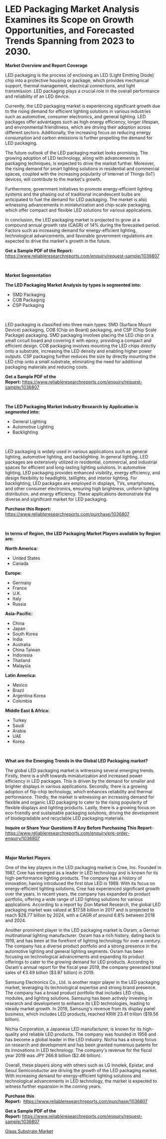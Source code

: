 <p><h1>LED Packaging Market Analysis Examines its Scope on Growth Opportunities, and Forecasted Trends Spanning from 2023 to 2030.</h1></p><p><strong>Market Overview and Report Coverage</strong></p>
<p><p>LED packaging is the process of enclosing an LED (Light Emitting Diode) chip into a protective housing or package, which provides mechanical support, thermal management, electrical connections, and light transmission. LED packaging plays a crucial role in the overall performance and reliability of an LED device.</p><p>Currently, the LED packaging market is experiencing significant growth due to the rising demand for efficient lighting solutions in various industries such as automotive, consumer electronics, and general lighting. LED packages offer advantages such as high energy efficiency, longer lifespan, and environmental friendliness, which are driving their adoption across different sectors. Additionally, the increasing focus on reducing energy consumption and carbon emissions is further propelling the demand for LED packaging.</p><p>The future outlook of the LED packaging market looks promising. The growing adoption of LED technology, along with advancements in packaging techniques, is expected to drive the market further. Moreover, the rising demand for smart lighting solutions in residential and commercial spaces, coupled with the increasing popularity of Internet of Things (IoT) devices, will contribute to the market's growth.</p><p>Furthermore, government initiatives to promote energy-efficient lighting systems and the phasing out of traditional incandescent bulbs are anticipated to fuel the demand for LED packaging. The market is also witnessing advancements in miniaturization and chip-scale packaging, which offer compact and flexible LED solutions for various applications.</p><p>In conclusion, the LED packaging market is projected to grow at a compound annual growth rate (CAGR) of 14% during the forecasted period. Factors such as increasing demand for energy-efficient lighting, technological advancements, and favorable government regulations are expected to drive the market's growth in the future.</p></p>
<p><strong>Get a Sample PDF of the Report:</strong> <a href="https://www.reliableresearchreports.com/enquiry/request-sample/1036807">https://www.reliableresearchreports.com/enquiry/request-sample/1036807</a></p>
<p>&nbsp;</p>
<p><strong>Market Segmentation</strong></p>
<p><strong>The LED Packaging Market Analysis by types is segmented into:</strong></p>
<p><ul><li>SMD Packaging</li><li>COB Packaging</li><li>CSP Packaging</li></ul></p>
<p>&nbsp;</p>
<p><p>LED packaging is classified into three main types: SMD (Surface Mount Device) packaging, COB (Chip on Board) packaging, and CSP (Chip Scale Package) packaging. SMD packaging involves placing the LED chip on a small circuit board and covering it with epoxy, providing a compact and efficient design. COB packaging involves mounting the LED chips directly onto a substrate, increasing the LED density and enabling higher power outputs. CSP packaging further reduces the size by directly mounting the LED chip onto a small substrate, eliminating the need for additional packaging materials and reducing costs.</p></p>
<p><strong>Get a Sample PDF of the Report:</strong>&nbsp;<a href="https://www.reliableresearchreports.com/enquiry/request-sample/1036807">https://www.reliableresearchreports.com/enquiry/request-sample/1036807</a></p>
<p>&nbsp;</p>
<p><strong>The LED Packaging Market Industry Research by Application is segmented into:</strong></p>
<p><ul><li>General Lighting</li><li>Automotive Lighting</li><li>Backlighting</li></ul></p>
<p>&nbsp;</p>
<p><p>LED packaging is widely used in various applications such as general lighting, automotive lighting, and backlighting. In general lighting, LED packages are extensively utilized in residential, commercial, and industrial spaces for efficient and long-lasting lighting solutions. In automotive lighting, LED packaging provides enhanced visibility, energy efficiency, and design flexibility to headlights, taillights, and interior lighting. For backlighting, LED packages are employed in displays, TVs, smartphones, and other consumer electronics, ensuring high brightness, uniform lighting distribution, and energy efficiency. These applications demonstrate the diverse and significant market for LED packaging.</p></p>
<p><strong>Purchase this Report:</strong>&nbsp; <a href="https://www.reliableresearchreports.com/purchase/1036807">https://www.reliableresearchreports.com/purchase/1036807</a></p>
<p>&nbsp;</p>
<p><strong>In terms of Region, the LED Packaging Market Players available by Region are:</strong></p>
<p>
    <p> <strong> North America: </strong>
        <ul>
            <li>United States</li>
            <li>Canada</li>
        </ul>
        </p> 
    <p> <strong> Europe: </strong>
        <ul>
            <li>Germany</li>
            <li>France</li>
            <li>U.K.</li>
            <li>Italy</li>
            <li>Russia</li>
        </ul>
        </p> 
    <p> <strong> Asia-Pacific: </strong>
        <ul>
            <li>China</li>
            <li>Japan</li>
            <li>South Korea</li>
            <li>India</li>
            <li>Australia</li>
            <li>China Taiwan</li>
            <li>Indonesia</li>
            <li>Thailand</li>
            <li>Malaysia</li>
        </ul>
        </p> 
    <p> <strong> Latin America: </strong>
        <ul>
            <li>Mexico</li>
            <li>Brazil</li>
            <li>Argentina Korea</li>
            <li>Colombia</li>
        </ul>
        </p> 
    <p> <strong> Middle East & Africa: </strong>
        <ul>
            <li>Turkey</li>
            <li>Saudi</li>
            <li>Arabia</li>
            <li>UAE</li>
            <li>Korea</li>
        </ul>
    </p>
    </p>
<p>&nbsp;</p>
<p><strong>What are the Emerging Trends in the Global LED Packaging market?</strong></p>
<p><p>The global LED packaging market is witnessing several emerging trends. Firstly, there is a shift towards miniaturization and increased power efficiency in LED packages. This is driven by the demand for smaller and brighter displays in various applications. Secondly, there is a growing adoption of flip-chip technology, which enhances reliability and thermal performance. Thirdly, the market is witnessing an increasing demand for flexible and organic LED packaging to cater to the rising popularity of flexible displays and lighting products. Lastly, there is a growing focus on eco-friendly and sustainable packaging solutions, driving the development of biodegradable and recyclable LED packaging materials.</p></p>
<p><strong>Inquire or Share Your Questions If Any Before Purchasing This Report</strong>- <a href="https://www.reliableresearchreports.com/enquiry/pre-order-enquiry/1036807">https://www.reliableresearchreports.com/enquiry/pre-order-enquiry/1036807</a></p>
<p>&nbsp;</p>
<p><strong>Major Market Players</strong></p>
<p><p>One of the key players in the LED packaging market is Cree, Inc. Founded in 1987, Cree has emerged as a leader in LED technology and is known for its high-performance lighting products. The company has a history of innovation, having introduced the first blue LED in 1989. With its focus on energy-efficient lighting solutions, Cree has experienced significant growth over the years. In recent years, the company has expanded its product portfolio, offering a wide range of LED lighting solutions for various applications. According to a report by Zion Market Research, the global LED packaging market was valued at $17.58 billion in 2017 and is projected to reach $28.77 billion by 2024, with a CAGR of around 6.8% between 2018 and 2024.</p><p>Another prominent player in the LED packaging market is Osram, a German multinational lighting manufacturer. Osram has a rich history, dating back to 1919, and has been at the forefront of lighting technology for over a century. The company has a diverse product portfolio and a strong presence in the automotive lighting and general lighting segments. Osram has been focusing on technological advancements and expanding its product offerings to cater to the growing demand for LED products. According to Osram's annual report for the fiscal year 2019, the company generated total sales of €3.49 billion ($3.87 billion) in 2019.</p><p>Samsung Electronics Co., Ltd. is another major player in the LED packaging market, leveraging its technological expertise and strong brand presence. The company has a broad product portfolio that includes LED chips, modules, and lighting solutions. Samsung has been actively investing in research and development to enhance its LED technologies, leading to steady market growth. In 2019, Samsung's revenue from its display panel business, which includes LED products, reached KRW 23.41 trillion ($19.56 billion).</p><p>Nichia Corporation, a Japanese LED manufacturer, is known for its high-quality and reliable LED products. The company was founded in 1956 and has become a global leader in the LED industry. Nichia has a strong focus on research and development and has been granted numerous patents for its innovations in LED technology. The company's revenue for the fiscal year 2019 was JPY 266.8 billion ($2.46 billion).</p><p>Overall, these players along with others such as LG Innotek, Epistar, and Seoul Semiconductor are driving the growth of the LED packaging market. With increasing demand for energy-efficient lighting solutions and technological advancements in LED technology, the market is expected to witness further expansion in the coming years.</p></p>
<p><strong>Purchase this Report:</strong>&nbsp;&nbsp;<a href="https://www.reliableresearchreports.com/purchase/1036807">https://www.reliableresearchreports.com/purchase/1036807</a></p>
<p></p>
<p><strong>Get a Sample PDF of the Report:</strong>&nbsp;<a href="https://www.reliableresearchreports.com/enquiry/request-sample/1036807">https://www.reliableresearchreports.com/enquiry/request-sample/1036807</a></p>
<p><p><a href="https://github.com/RoccoManning/Market-Research-Report-List-2/blob/main/glass-substrate-market.md">Glass Substrate Market</a></p></p>